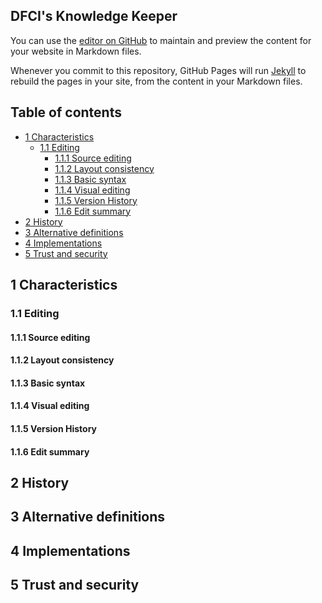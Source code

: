 ## DFCI's Knowledge Keeper

You can use the [editor on GitHub](https://github.com/Ron-li/Ron-li.github.io/edit/main/README.md) to maintain and preview the content for your website in Markdown files.

Whenever you commit to this repository, GitHub Pages will run [Jekyll](https://jekyllrb.com/) to rebuild the pages in your site, from the content in your Markdown files.

## Table of contents

- [1 Characteristics](#1-characteristics)
  * [1.1 Editing](#11-editing)
    + [1.1.1 Source editing](#111-source-editing)
    + [1.1.2 Layout consistency](#112-layout-consistency)
    + [1.1.3 Basic syntax](#113-basic-syntax)
    + [1.1.4 Visual editing](#114-visual-editing)
    + [1.1.5 Version History](#115-version-history)
    + [1.1.6 Edit summary](#116-edit-summary)
- [2 History](#2-history)
- [3 Alternative definitions](#3-alternative-definitions)
- [4 Implementations](#4-implementations)
- [5 Trust and security](#5-trust-and-security)

## 1 Characteristics

### 1.1 Editing

#### 1.1.1 Source editing

#### 1.1.2 Layout consistency

#### 1.1.3 Basic syntax

#### 1.1.4 Visual editing

#### 1.1.5 Version History

#### 1.1.6 Edit summary

## 2 History

## 3 Alternative definitions

## 4 Implementations

## 5 Trust and security
